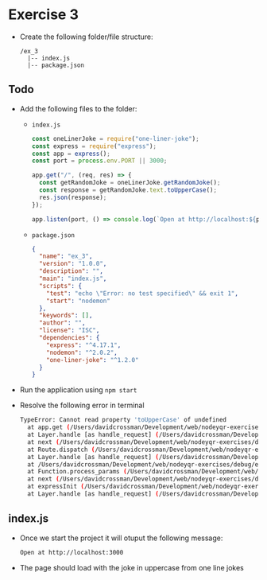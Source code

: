 # Exercise 3

- Create the following folder/file structure:
  ```
  /ex_3
    |-- index.js
    |-- package.json
  ```

## Todo

- Add the following files to the folder:

  - `index.js`

    ```js
    const oneLinerJoke = require("one-liner-joke");
    const express = require("express");
    const app = express();
    const port = process.env.PORT || 3000;

    app.get("/", (req, res) => {
      const getRandomJoke = oneLinerJoke.getRandomJoke();
      const response = getRandomJoke.text.toUpperCase();
      res.json(response);
    });

    app.listen(port, () => console.log(`Open at http://localhost:${port}`));
    ```

  - `package.json`
    ```json
    {
      "name": "ex_3",
      "version": "1.0.0",
      "description": "",
      "main": "index.js",
      "scripts": {
        "test": "echo \"Error: no test specified\" && exit 1",
        "start": "nodemon"
      },
      "keywords": [],
      "author": "",
      "license": "ISC",
      "dependencies": {
        "express": "^4.17.1",
        "nodemon": "^2.0.2",
        "one-liner-joke": "^1.2.0"
      }
    }
    ```

- Run the application using `npm start`
- Resolve the following error in terminal
  ```sh
  TypeError: Cannot read property 'toUpperCase' of undefined
    at app.get (/Users/davidcrossman/Development/web/nodeyqr-exercises/debug/ex_3/index.js:8:39)
    at Layer.handle [as handle_request] (/Users/davidcrossman/Development/web/nodeyqr-exercises/debug/ex_3/node_modules/express/lib/router/layer.js:95:5)
    at next (/Users/davidcrossman/Development/web/nodeyqr-exercises/debug/ex_3/node_modules/express/lib/router/route.js:137:13)
    at Route.dispatch (/Users/davidcrossman/Development/web/nodeyqr-exercises/debug/ex_3/node_modules/express/lib/router/route.js:112:3)
    at Layer.handle [as handle_request] (/Users/davidcrossman/Development/web/nodeyqr-exercises/debug/ex_3/node_modules/express/lib/router/layer.js:95:5)
    at /Users/davidcrossman/Development/web/nodeyqr-exercises/debug/ex_3/node_modules/express/lib/router/index.js:281:22
    at Function.process_params (/Users/davidcrossman/Development/web/nodeyqr-exercises/debug/ex_3/node_modules/express/lib/router/index.js:335:12)
    at next (/Users/davidcrossman/Development/web/nodeyqr-exercises/debug/ex_3/node_modules/express/lib/router/index.js:275:10)
    at expressInit (/Users/davidcrossman/Development/web/nodeyqr-exercises/debug/ex_3/node_modules/express/lib/middleware/init.js:40:5)
    at Layer.handle [as handle_request] (/Users/davidcrossman/Development/web/nodeyqr-exercises/debug/ex_3/node_modules/express/lib/router/layer.js:95:5)
  ```

## index.js

- Once we start the project it will otuput the following message:
  ```sh
  Open at http://localhost:3000
  ```
- The page should load with the joke in uppercase from one line jokes
